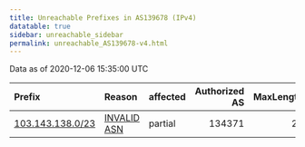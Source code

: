 ```yaml
---
title: Unreachable Prefixes in AS139678 (IPv4)
datatable: true
sidebar: unreachable_sidebar
permalink: unreachable_AS139678-v4.html
---
```


Data as of 2020-12-06 15:35:00 UTC


<div class="datatable-begin"></div>

| Prefix                                                     | Reason                                                                                                   | affected   |   Authorized AS |   MaxLength | Anchor                                       |   unreachable /24s |
|:-----------------------------------------------------------|:---------------------------------------------------------------------------------------------------------|:-----------|----------------:|------------:|:---------------------------------------------|-------------------:|
| [103.143.138.0/23](https://stat.ripe.net/103.143.138.0/23) | [INVALID ASN](https://rpki-validator.ripe.net/announcement-preview?asn=AS139678&prefix=103.143.138.0/23) | partial    |          134371 |          23 | [APNIC](unreachable_APNIC_RPKI_Root-v4.html) |                  2 |

<div class="datatable-end"></div>